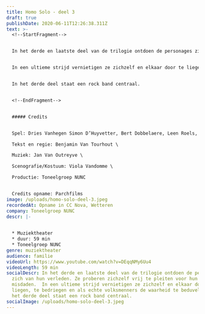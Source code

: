 ```yaml
---
title: Homo Solo - deel 3
draft: true
publishDate: 2020-06-11T12:26:38.311Z
text: >-
  <!--StartFragment-->


  In het derde en laatste deel van de trilogie ontdoen de personages zich van hun verleden. Ze proberen zichzelf vrij te pleiten voor hun misdaden.


  In een ultieme strijd vernietigen ze zichzelf en elkaar door te liegen, te bedriegen en als echte volksmenners de waarheid te beduvelen.


  In het derde deel staat een rock band centraal.


  <!--EndFragment-->


  ##### Credits


  Spel: Dries Vanhegen Simon D’Huyvetter, Bert Dobbelaere, Leen Roels, Leen De Veirman, Hans De Munter,Laurens Aneca, Eve Van Avermaet, Seppe Decubber, Vic Van Avermaet, Lies Vandeburie\

  Tekst en regie: Benjamin Van Tourhout \

  Muziek: Jan Van Outreyve \

  Scenografie/Kostuum: Viola Vandomme \

  Productie: Toneelgroep NUNC 


  Credits opname: Parchfilms
image: /uploads/homo-solo-deel-3.jpeg
recordedAt: Opname in CC Nova, Wetteren
company: Toneelgroep NUNC
descr: |-
  

  * Muziektheater
  * duur: 59 min
  * Toneelgroep NUNC
genre: muziektheater
audience: familie
videoUrl: https://www.youtube.com/watch?v=DEqqNMy6Uu4
videoLength: 59 min
socialDescr: In het derde en laatste deel van de trilogie ontdoen de personages
  zich van hun verleden. Ze proberen zichzelf vrij te pleiten voor hun
  misdaden.  In een ultieme strijd vernietigen ze zichzelf en elkaar door te
  liegen, te bedriegen en als echte volksmenners de waarheid te beduvelen.  In
  het derde deel staat een rock band centraal.
socialImage: /uploads/homo-solo-deel-3.jpeg
---
```

